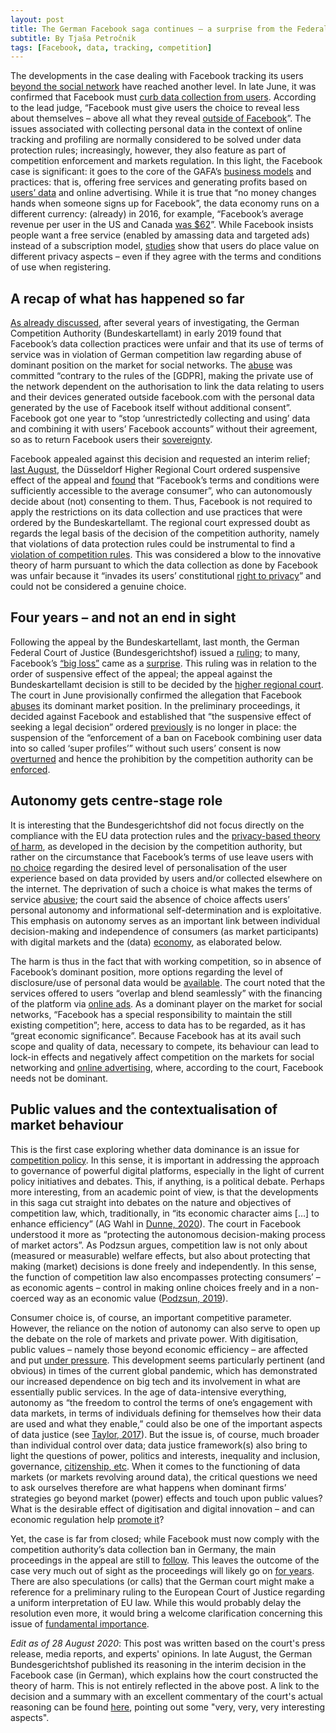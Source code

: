 ```yaml
---
layout: post
title: The German Facebook saga continues — a surprise from the Federal Court of Justice
subtitle: By Tjaša Petročnik
tags: [Facebook, data, tracking, competition]
---
```


The developments in the case dealing with Facebook tracking its users [beyond the social network](https://globaldatajustice.org/2019-02-15-germany-competition-facebook/) have reached another level. In late June, it was confirmed that Facebook must [curb data collection from users](https://www.reuters.com/article/us-facebook-germany/top-german-court-reimposes-data-curbs-on-facebook-idUSKBN23U2P4). According to the lead judge, “Facebook must give users the choice to reveal less about themselves – above all what they reveal [outside of Facebook](https://www.reuters.com/article/us-facebook-germany/top-german-court-reimposes-data-curbs-on-facebook-idUSKBN23U2P4)”. 
The issues associated with collecting personal data in the context of online tracking and profiling are normally considered to be solved under data protection rules; increasingly, however, they also feature as part of competition enforcement and markets regulation. In this light, the Facebook case is significant: it goes to the core of the GAFA’s [business models](https://promarket.org/2020/07/10/how-germany-managed-to-outlaw-facebooks-core-business-model/) and practices: that is, offering free services and generating profits based on [users’ data](https://pilab.nl/onewebmedia/decode-02.pdf) and online advertising. While it is true that “no money changes hands when someone signs up for Facebook”, the data economy runs on a different currency: (already) in 2016, for example, “Facebook’s average revenue per user in the US and Canada [was $62](https://pilab.nl/onewebmedia/decode-02.pdf)”. While Facebook insists people want a free service (enabled by amassing data and targeted ads) instead of a subscription model, [studies](https://www.fool.com/investing/2020/02/26/heres-how-much-your-privacy-on-facebook-is-worth.aspx) show that users do place value on different privacy aspects – even if they agree with the terms and conditions of use when registering. 

## A recap of what has happened so far
[As already discussed](https://globaldatajustice.org/2019-02-15-germany-competition-facebook/), after several years of investigating, the German Competition Authority (Bundeskartellamt) in early 2019 found that Facebook’s data collection practices were unfair and that its use of terms of service was in violation of German competition law regarding abuse of dominant position on the market for social networks. The [abuse](https://www.bundeskartellamt.de/SharedDocs/Publikation/EN/Pressemitteilungen/2020/23_06_2020_BGH_Facebook.pdf) was committed “contrary to the rules of the [GDPR], making the private use of the network dependent on the authorisation to link the data relating to users and their devices generated outside facebook.com with the personal data generated by the use of Facebook itself without additional consent”. Facebook got one year to “stop ‘unrestrictedly collecting and using’ data and combining it with users’ Facebook accounts” without their agreement, so as to return Facebook users their [sovereignty](https://twitter.com/1Br0wn/status/1280883898273206272).  

Facebook appealed against this decision and requested an interim relief; [last August](https://globaldatajustice.org/2019-09-19-germany-competition-facebook-update/), the Düsseldorf Higher Regional Court ordered suspensive effect of the appeal and [found](https://promarket.org/2020/07/10/how-germany-managed-to-outlaw-facebooks-core-business-model/) that “Facebook’s terms and conditions were sufficiently accessible to the average consumer”, who can autonomously decide about (not) consenting to them. Thus, Facebook is not required to apply the restrictions on its data collection and use practices that were ordered by the Bundeskartellamt. The regional court expressed doubt as regards the legal basis of the decision of the competition authority, namely that violations of data protection rules could be instrumental to find a [violation of competition rules](https://promarket.org/2020/07/10/how-germany-managed-to-outlaw-facebooks-core-business-model/). This was considered a blow to the innovative theory of harm pursuant to which the data collection as done by Facebook was unfair because it “invades its users’ constitutional [right to privacy](https://promarket.org/2020/07/10/how-germany-managed-to-outlaw-facebooks-core-business-model/)” and could not be considered a genuine choice.

## Four years – and not an end in sight
Following the appeal by the Bundeskartellamt, last month, the German Federal Court of Justice (Bundesgerichtshof) issued a [ruling](https://www.bundesgerichtshof.de/SharedDocs/Pressemitteilungen/DE/2020/2020080.html); to many, Facebook’s [“big loss”](https://twitter.com/TomValletti/status/1275458213278658560) came as a [surprise](https://www.d-kart.de/en/blog/2020/06/23/facebook-bgh/). This ruling was in relation to the order of suspensive effect of the appeal; the appeal against the Bundeskartellamt decision is still to be decided by the [higher regional court](https://www.bundeskartellamt.de/SharedDocs/Publikation/EN/Pressemitteilungen/2020/23_06_2020_BGH_Facebook.pdf). The court in June provisionally confirmed the allegation that Facebook [abuses](https://www.bundeskartellamt.de/SharedDocs/Publikation/EN/Pressemitteilungen/2020/23_06_2020_BGH_Facebook.pdf) its dominant market position. In the preliminary proceedings, it decided against Facebook and established that “the suspensive effect of seeking a legal decision” ordered [previously](https://globaldatajustice.org/2019-09-19-germany-competition-facebook-update/) is no longer in place: the suspension of the “enforcement of a ban on Facebook combining user data into so called ‘super profiles’” without such users’ consent is now [overturned](https://techcrunch.com/2020/06/23/antitrust-case-against-facebooks-super-profiling-back-on-track-after-german-federal-court-ruling/) and hence the prohibition by the competition authority can be [enforced](https://www.bundeskartellamt.de/SharedDocs/Publikation/EN/Pressemitteilungen/2020/23_06_2020_BGH_Facebook.pdf). 

## Autonomy gets centre-stage role
It is interesting that the Bundesgerichtshof did not focus directly on the compliance with the EU data protection rules and the [privacy-based theory of harm](https://promarket.org/2020/07/10/how-germany-managed-to-outlaw-facebooks-core-business-model/), as developed in the decision by the competition authority, but rather on the circumstance that Facebook’s terms of use leave users with [no choice](https://www.bundesgerichtshof.de/SharedDocs/Pressemitteilungen/DE/2020/2020080.html) regarding the desired level of personalisation of the user experience based on data provided by users and/or collected elsewhere on the internet. The deprivation of such a choice is what makes the terms of service [abusive](https://www.bundeskartellamt.de/SharedDocs/Publikation/EN/Pressemitteilungen/2020/23_06_2020_BGH_Facebook.pdf); the court said the absence of choice affects users’ personal autonomy and informational self-determination and is exploitative. This emphasis on autonomy serves as an important link between individual decision-making and independence of consumers (as market participants) with digital markets and the (data) [economy](https://www.d-kart.de/en/blog/2020/06/23/facebook-bgh/), as elaborated below.

The harm is thus in the fact that with working competition, so in absence of Facebook’s dominant position, more options regarding the level of disclosure/use of personal data would be [available](https://www.d-kart.de/en/blog/2020/06/23/facebook-bgh/). The court noted that the services offered to users “overlap and blend seamlessly” with the financing of the platform via [online ads](https://www.bundeskartellamt.de/SharedDocs/Publikation/EN/Pressemitteilungen/2020/23_06_2020_BGH_Facebook.pdf). As a dominant player on the market for social networks, “Facebook has a special responsibility to maintain the still existing competition”; here, access to data has to be regarded, as it has “great economic significance”. Because Facebook has at its avail such scope and quality of data, necessary to compete, its behaviour can lead to lock-in effects and negatively affect competition on the markets for social networking and [online advertising](https://www.bundeskartellamt.de/SharedDocs/Publikation/EN/Pressemitteilungen/2020/23_06_2020_BGH_Facebook.pdf), where, according to the court, Facebook needs not be dominant.

## Public values and the contextualisation of market behaviour
This is the first case exploring whether data dominance is an issue for [competition policy](https://www.reuters.com/article/us-facebook-germany/top-german-court-reimposes-data-curbs-on-facebook-idUSKBN23U2P4). In this sense, it is important in addressing the approach to governance of powerful digital platforms, especially in the light of current policy initiatives and debates. This, if anything, is a political debate. Perhaps more interesting, from an academic point of view, is that the developments in this saga cut straight into debates on the nature and objectives of competition law, which, traditionally, in “its economic character aims […] to enhance efficiency” (AG Wahl in [Dunne, 2020](https://journals.sagepub.com/doi/full/10.1177/0003603X20912883)). The court in Facebook understood it more as “protecting the autonomous decision-making process of market actors”. As Podzsun argues, competition law is not only about (measured or measurable) welfare effects, but also about protecting that making (market) decisions is done freely and independently. In this sense, the function of competition law also encompasses protecting consumers’ – as economic agents – control in making online choices freely and in a non-coerced way as an economic value ([Podzsun, 2019](https://papers.ssrn.com/sol3/papers.cfm?abstract_id=3420692)). 

Consumer choice is, of course, an important competitive parameter. However, the reliance on the notion of autonomy can also serve to open up the debate on the role of markets and private power. With digitisation, public values – namely those beyond economic efficiency – are affected and put [under pressure](https://link.springer.com/article/10.1007%2Fs10676-018-9452-x). This development seems particularly pertinent (and obvious) in times of the current global pandemic, which has demonstrated our increased dependence on big tech and its involvement in what are essentially public services. In the age of data-intensive everything, autonomy as “the freedom to control the terms of one’s engagement with data markets, in terms of individuals defining for themselves how their data are used and what they enable,” could also be one of the important aspects of data justice (see [Taylor, 2017](https://journals.sagepub.com/doi/full/10.1177/2053951717736335)). But the issue is, of course, much broader than individual control over data; data justice framework(s) also bring to light the questions of power, politics and interests, inequality and inclusion, governance, [citizenship, etc](https://www.tandfonline.com/doi/full/10.1080/1369118X.2019.1606268). When it comes to the functioning of data markets (or markets revolving around data), the critical questions we need to ask ourselves therefore are what happens when dominant firms’ strategies go beyond market (power) effects and touch upon public values? What is the desirable effect of digitisation and digital innovation – and can economic regulation help [promote it](https://papers.ssrn.com/sol3/papers.cfm?abstract_id=3581535)? 

Yet, the case is far from closed; while Facebook must now comply with the competition authority’s data collection ban in Germany, the main proceedings in the appeal are still to [follow](https://www.competitionpolicyinternational.com/german-high-court-rules-facebook-must-comply-with-antitrust-order). This leaves the outcome of the case very much out of sight as the proceedings will likely go on [for years](https://promarket.org/2020/07/10/how-germany-managed-to-outlaw-facebooks-core-business-model/). There are also speculations (or calls) that the German court might make a reference for a preliminary ruling to the European Court of Justice regarding a uniform interpretation of EU law. While this would probably delay the resolution even more, it would bring a welcome clarification concerning this issue of [fundamental importance](https://www.ashurst.com/en/news-and-insights/legal-updates/competition-law-newsletter-may---june-2020/cn10---round-3-to-fco-landmark-german-facebook-data-collection-ban-reinstated/).

*Edit as of 28 August 2020*: This post was written based on the court's press release, media reports, and experts' opinions. In late August, the German Bundesgerichtshof published its reasoning in the interim decision in the Facebook case (in German), which explains how the court constructed the theory of harm. This is not entirely reflected in the above post. A link to the decision and a summary with an excellent commentary of the court's actual reasoning can be found [here](https://www.d-kart.de/blog/2020/08/28/facebook-case-the-reasoning/), pointing out some "very, very, very interesting aspects".
